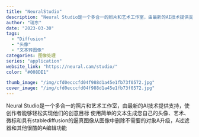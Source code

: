 ```yaml
---
title: "NeuralStudio"
description: "Neural Studio是一个多合一的照片和艺术工作室，由最新的AI技术提供支持，使创作者能够轻松实现他们的创意目标 "
author: "瑞东"
date: "2023-03-30"
tags:
  - "Diffusion"
  - "头像"
  - "文本转图像"
categories: 图像处理
series: "application"
website_link: "https://neural.cam/studio/"
color: "#008DE1"

thumb_image: "/img/cfd0ecccfd04f988d1a45e1fb73f0572.jpg"
cover_image: "/img/cfd0ecccfd04f988d1a45e1fb73f0572.jpg"
---
```


Neural Studio是一个多合一的照片和艺术工作室，由最新的AI技术提供支持，使创作者能够轻松实现他们的创意目标   使用简单的文本生成您自己的头像、艺术、微标和具有stablediffusion的逼真图像从图像中删除不需要的对象A升级，A过滤器和其他很酷的A编辑功能 